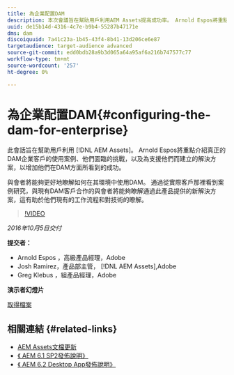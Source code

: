 ```yaml
---
title: 為企業配置DAM
description: 本次會議旨在幫助用戶利用AEM Assets提高成功率。 Arnold Espos將重點介紹真正的DAM企業客戶的使用案例、他們面臨的挑戰，以及為支援他們而建立的解決方案，以增加他們在DAM方面所看到的成功。   與會者將能夠更好地瞭解如何在其環境中使用DAM。 通過從實際客戶那裡看到案例研究，與現有DAM客戶合作的與會者將能夠瞭解通過此產品提供的新解決方案，這有助於他們現有的工作流程和對技術的瞭解。
uuid: de15b14d-4316-4c7e-b9b4-55287b47171e
dms: dam
discoiquuid: 7a41c23a-1b45-43f4-8b41-13d206ce6e87
targetaudience: target-audience advanced
source-git-commit: edd0bdb28a9b3d065a64a95af6a216b747577c77
workflow-type: tm+mt
source-wordcount: '257'
ht-degree: 0%

---
```


# 為企業配置DAM{#configuring-the-dam-for-enterprise}

此會話旨在幫助用戶利用 [!DNL AEM Assets]。 Arnold Espos將重點介紹真正的DAM企業客戶的使用案例、他們面臨的挑戰，以及為支援他們而建立的解決方案，以增加他們在DAM方面所看到的成功。

與會者將能夠更好地瞭解如何在其環境中使用DAM。 通過從實際客戶那裡看到案例研究，與現有DAM客戶合作的與會者將能夠瞭解通過此產品提供的新解決方案，這有助於他們現有的工作流程和對技術的瞭解。

>[!VIDEO](https://video.tv.adobe.com/v/19298/?quality=9)

*2016年10月5日交付*

**提交者：**

* Arnold Espos ，高級產品經理，Adobe
* Josh Ramirez，產品部主管， [!DNL AEM Assets],Adobe
* Greg Klebus ，組產品經理，Adobe

**演示者幻燈片**

[取得檔案](assets/assets-webinar-oct5final.pdf)

## 相關連結 {#related-links}

* [AEM Assets文檔更新](https://docs.adobe.com/content/docs/en/aem/recent-documentation-updates.html)
* [《 AEM 6.1 SP2發佈說明》](https://docs.adobe.com/docs/en/aem/6-1/release-notes-sp2.html)
* [《 AEM 6.2 Desktop App發佈說明》](https://docs.adobe.com/docs/en/aem/6-2/desktop-app-release-notes.html)